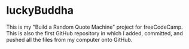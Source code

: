 # luckyBuddha
This is my "Build a Random Quote Machine" project for freeCodeCamp. This is also the first GitHub repository in which I added, committed, and pushed all the files from my computer onto GitHub.
